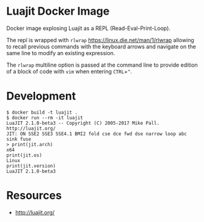 # Luajit Docker Image

Docker image explosing Luajit as a REPL (Read-Eval-Print-Loop).

The repl is wrapped with `rlwrap` https://linux.die.net/man/1/rlwrap allowing to recall previous commands with the keyboard arrows and navigate on the same line to modify an existing expression.

The `rlwrap` multiline option is passed at the command line to provide edition of a block of code with `vim` when entering `CTRL`+`^`.

# Development

```
$ docker build -t luajit .
$ docker run --rm -it luajit
LuaJIT 2.1.0-beta3 -- Copyright (C) 2005-2017 Mike Pall. http://luajit.org/
JIT: ON SSE2 SSE3 SSE4.1 BMI2 fold cse dce fwd dse narrow loop abc sink fuse
> print(jit.arch)
x64
print(jit.os)
Linux
print(jit.version)
LuaJIT 2.1.0-beta3
```

# Resources

* http://luajit.org/
